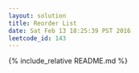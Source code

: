 ```yaml
---
layout: solution
title: Reorder List
date: Sat Feb 13 18:25:39 PST 2016
leetcode_id: 143
---
```

{% include_relative README.md %}
